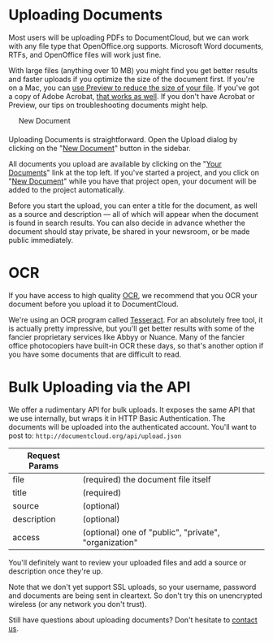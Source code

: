 # Uploading Documents

Most users will be uploading PDFs to DocumentCloud, but we can work with any file type that OpenOffice.org supports. Microsoft Word documents, RTFs, and OpenOffice files will work just fine.
 
With large files (anything over 10 MB) you might find you get better results and faster uploads if you optimize the size of the document first. If you're on a Mac, you can [use Preview to reduce the size of your file][]. If you've got a copy of Adobe Acrobat, [that works as well][]. If you don't have Acrobat or Preview, our tips on troubleshooting documents might help.

<div class="minibutton float_right plus new_document" style="margin: 0 0 20px 20px;" onclick="javascript:dc.app.uploader.open();"><div class="icon white_plus"></div>New Document</div>

Uploading Documents is straightforward. Open the Upload dialog by clicking on the "[New Document][]" button in the sidebar.
 
All documents you upload are available by clicking on the "[Your Documents][]" link at the top left. If you've started a project, and you click on "[New Document][]" while you have that project open, your document will be added to the project automatically. 
 
Before you start the upload, you can enter a title for the document, as well as a source and description &mdash; all of which will appear when the document is found in search results. You can also decide in advance whether the document should stay private, be shared in your newsroom, or be made public immediately.
 
# OCR

If you have access to high quality [OCR][], we recommend that you OCR your document before you upload it to DocumentCloud. 

We're using an OCR program called [Tesseract][]. For an absolutely free tool, it is actually pretty impressive, but you'll get better results with some of the fancier proprietary services like Abbyy or Nuance. Many of the fancier office photocopiers have built-in OCR these days, so that's another option if you have some documents that are difficult to read.
 
# Bulk Uploading via the API

We offer a rudimentary API for bulk uploads. It exposes the same API that we use internally, but wraps it in HTTP Basic Authentication. The documents will be uploaded into the authenticated account. You'll want to post to: `http://documentcloud.org/api/upload.json`
 
Request Params | &nbsp;
---------------|----------------
file           | (required) the document file itself
title          | (required) 
source         | (optional)
description    | (optional)
access         | (optional) one of "public", "private", "organization"
 
You'll definitely want to review your uploaded files and add a source or description once they're up. 
 
Note that we don't yet support SSL uploads, so your username, password and documents are being sent in cleartext. So don't try this on unencrypted wireless (or any network you don't trust).

Still have questions about uploading documents? Don't hesitate to [contact us][].

[contact us]: javascript:dc.app.workspace.help.openContactDialog()
[use Preview to reduce the size of your file]: http://www.ehow.com/how_4499823_reduce-file-size-pdf-using.html
[that works as well]: http://www.ehow.com/how_5874491_decrease-size-pdf.html
[New Document]: javascript:dc.app.uploader.open()
[Your Documents]: javascript:Accounts.current().openDocuments()
[OCR]: http://en.wikipedia.org/wiki/Optical_character_recognition
[Tesseract]: http://code.google.com/p/tesseract-ocr/